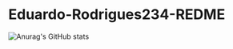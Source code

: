 # Eduardo-Rodrigues234-REDME
![Anurag's GitHub stats](https://github-readme-stats.vercel.app/api?username=anuraghazra&show_icons=true&theme=radical)
